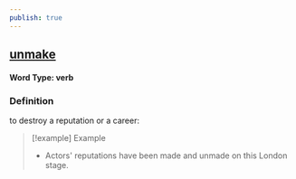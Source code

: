 ```yaml
---
publish: true
---
```

## [unmake](https://dictionary.cambridge.org/dictionary/english/unmake)

#### Word Type: verb
### Definition
to destroy a reputation or a career:

>[!example] Example
> - Actors' reputations have been made and unmade on this London stage.
